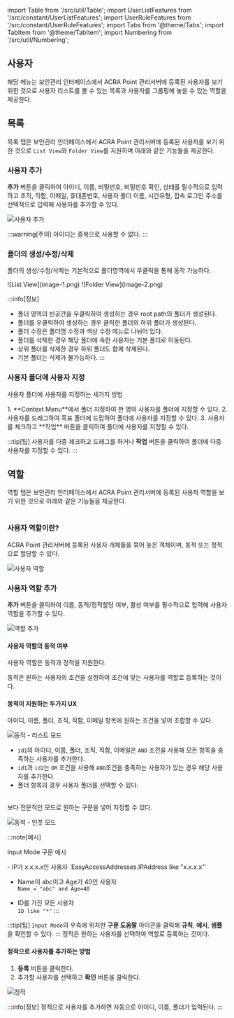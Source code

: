 import Table from '/src/util/Table';
import UserListFeatures from '/src/constant/UserListFeatures';
import UserRuleFeatures from '/src/constant/UserRuleFeatures';
import Tabs from '@theme/Tabs';
import TabItem from '@theme/TabItem';
import Numbering from '/src/util/Numbering';

## 사용자

해당 메뉴는 보안관리 인터페이스에서 ACRA Point 관리서버에 등록된 사용자를 보기 위한 것으로 사용자 리스트를 볼 수 있는 목록과 사용자를 그룹핑해 놓을 수 있는 역할을 제공한다.

## 목록

목록 탭은 보안관리 인터페이스에서 ACRA Point 관리서버에 등록된 사용자를 보기 위한 것으로 `List View`와 `Folder View`를 지원하며 아래와 같은 기능들을 제공한다.

<Table tableData={UserListFeatures} />

### 사용자 추가

**추가** 버튼을 클릭하여 아이디, 이름, 비밀번호, 비밀번호 확인, 상태를 필수적으로 입력하고 조직, 직함, 이메일, 휴대폰번호, 사용자 폴더 이름, 시간유형, 접속 로그인 주소를 선택적으로 입력해 사용자를 추가할 수 있다.

![사용자 추가](image.png)

:::warning[주의]
아이디는 중복으로 사용할 수 없다.
:::

### 폴더의 생성/수정/삭제

폴더의 생성/수정/삭제는 기본적으로 폴더영역에서 우클릭을 통해 동작 가능하다.

<Tabs>
  <TabItem value="List View" label="List View" default>
    ![List View](image-1.png)  
  </TabItem>
  <TabItem value="Folder View" label="Folder View">
   ![Folder View](image-2.png)

  :::info[정보]
  - 폴더 영역의 빈공간을 우클릭하여 생성하는 경우 root path의 폴더가 생성된다.
  - 폴더를 우클릭하여 생성하는 경우 클릭한 폴더의 하위 폴더가 생성된다.
  - 폴더 수정은 폴더명 수정과 색상 수정 메뉴로 나뉘어 있다.
  - 폴더를 삭제한 경우 해당 폴더에 속한 사용자는 기본 폴더로 이동된다.
  - 상위 폴더를 삭제한 경우 하위 폴더도 함께 삭제된다.
  - 기본 폴더는 삭제가 불가능하다.
  :::
  </TabItem>
</Tabs>

### 사용자 폴더에 사용자 지정

<p className='text-bold-with-margin'>사용자 폴더에 사용자를 지정하는 세가지 방법</p>
1. **Context Menu**에서 폴더 지정하여 한 명의 사용자를 폴더에 지정할 수 있다.
2. 사용자를 드래그하여 목표 폴더에 드랍하여 폴더에 사용자를 지정할 수 있다.
3. 사용자를 체크하고 **작업** 버튼을 클릭하여 폴더에 사용자를 지정할 수 있다.

:::tip[팁]
사용자를 다중 체크하고 드래그를 하거나 **작업** 버튼을 클릭하여 폴더에 다중 사용자를 지정할 수 있다.
:::

## 역할

역할 탭은 보안관리 인터페이스에서 ACRA Point 관리서버에 등록된 사용자 역할을 보기 위한 것으로 아래와 같은 기능들을 제공한다.

<Table tableData={UserRuleFeatures} />

### 사용자 역할이란?

ACRA Point 관리서버에 등록된 사용자 개체들을 묶어 놓은 객체이며, 동적 또는 정적으로 할당할 수 있다.

![사용자 역할](image-4.png)

### 사용자 역할 추가 

**추가** 버튼을 클릭하여 이름, 동적/정적할당 여부, 활성 여부를 필수적으로 입력해 사용자 역할을 추가할 수 있다.

![역할 추가](image-3.png)

#### 사용자 역할의 동적 여부

사용자 역할은 동적과 정적을 지원한다.

<Tabs>
  <TabItem value="동적" label="동적" default>
  동적은 원하는 사용자의 조건을 설정하여 조건에 맞는 사용자를 역할로 등록하는 것이다.

#### 동적이 지원하는 두가지 UX

<Numbering num={1} des='List Mode'/>
  아이디, 이름, 폴더, 조직, 직함, 이메일 항목에 원하는 조건을 넣어 조합할 수 있다.

![동적 - 리스트 모드](image-5.png)

- `id1`의 아이디, 이름, 폴더, 조직, 직함, 이메일은 `AND` 조건을 사용해 모든 항목을 충족하는 사용자를 추가한다.
- `id1`과 `id2`는 `OR` 조건을 사용해 `AND`조건을 충족하는 사용자가 있는 경우 해당 사용자를 추가한다.
- 폴더 항목의 경우 사용자 폴더를 선택할 수 있다.

<br/>
<Numbering num={2} des='Input Mode'/>
  보다 전문적인 모드로 원하는 구문을 넣어 지정할 수 있다.

![동적 - 인풋 모드](image-6.png)

:::note[예시]
<p className='admonitions-text'>Input Mode 구문 예시</p>
  - IP가 x.x.x.x인 사용자  
  `EasyAccessAddresses.IPAddress like "x.x.x.x"`

  - Name이 abc이고 Age가 40인 사용자  
    `Name = "abc" and Age=40`

  - ID를 가진 모든 사용자  
    `ID like "*"`
:::

:::tip[팁]
`Input Mode`의 우측에 위치한 **구문 도움말** 아이콘을 클릭해 **규칙**, **예시**, **샘플**을 확인할 수 있다.
:::
  </TabItem>
  <TabItem value="정적" label="정적">
  정적은 원하는 사용자를 선택하여 역할로 등록하는 것이다.

  #### 정적으로 사용자를 추가하는 방법
  1. **등록** 버튼을 클릭한다.
  2. 추가할 사용자를 선택하고 **확인** 버튼을 클릭한다.

  ![정적](image-7.png)

  :::info[정보]
  정적으로 사용자를 추가하면 자동으로 아이디, 이름, 폴더가 입력된다.
  :::

  </TabItem>
</Tabs>
